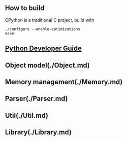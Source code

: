 ## How to build

CPython is a traditional C project, build with

```
./configure --enable-optimizations
make
```

## [Python Developer Guide](https://devguide.python.org/)

## Object model(./Object.md)
## Memory management(./Memory.md)
## Parser(./Parser.md)
## Util(./Util.md)
## Library(./Library.md)

